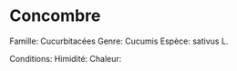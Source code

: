 # Concombre

Famille: Cucurbitacées
Genre:   Cucumis
Espèce:  sativus L.

Conditions:
Himidité: 
Chaleur: 